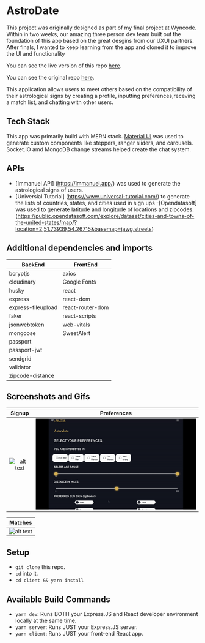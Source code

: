 # AstroDate

This project was originally designed as part of my final project at Wyncode. Within in two weeks, our amazing three person dev team built out the foundation of this app based on the great desgins from our UXUI partners. After finals, I wanted to keep learning from the app and cloned it to improve the UI and functionality 

You can see the live version of this repo [here](https://itchonib-astrodate.herokuapp.com/). 

You can see the original repo [here](https://github.com/wyncode/c39_astro_match). 

This application allows users to meet others based on the compatibility of their astrological signs by creating a profile, inputting preferences,receving a match list, and chatting with other users.


## Tech Stack

This app was primarily build with MERN stack. [Material UI](https://material-ui.com/) was used to generate custom components like steppers, ranger sliders, and carousels. Socket.IO amd MongoDB change streams helped create the chat system. 


## APIs

- [Immanuel API] (https://immanuel.app/) was used to generate the astrological signs of users. 
- [Universial Tutorial] (https://www.universal-tutorial.com/) to generate the lists of countries, states, and cities used in sign ups 
-[Opendatasoft] was used to generate latitude and longitude of locations and zipcodes. (https://public.opendatasoft.com/explore/dataset/cities-and-towns-of-the-united-states/map/?location=2,51.73939,54.26715&basemap=jawg.streets)

## Additional dependencies and imports 


| BackEnd             | FrontEnd           |
| ------------------- | ------------------ |
| bcryptjs            | axios              |
| cloudinary          | Google Fonts       | 
| husky               | react              |
| express             | react-dom          |
| express-fileupload  | react-router-dom   |
| faker               | react-scripts      |
| jsonwebtoken        | web-vitals         |
| mongoose            | SweetAlert         |    
| passport            |        
| passport-jwt        |
| sendgrid            |
| validator           |
| zipcode-distance    |



## Screenshots and Gifs

Signup                               |  Preferences
:-----------------------------------:|:-----------------------------------:
![alt text](./images/signup.gif)     |  ![alt text](./images/preferences.gif)

Matches                              | 
:-----------------------------------:|
![alt text](./images/profile-matches.gif)     |


## Setup

- `git clone` this repo.
- `cd` into it.
- `cd client && yarn install`

## Available Build Commands
- `yarn dev`: Runs BOTH your Express.JS and React developer environment locally at the same time. 
- `yarn server`: Runs JUST your Express.JS server.
- `yarn client`: Runs JUST your front-end React app.

